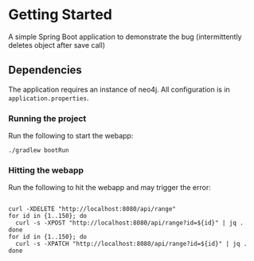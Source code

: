 # Getting Started
A simple Spring Boot application to demonstrate the bug (intermittently deletes object after save call)

## Dependencies
The application requires an instance of neo4j.  All configuration is in `application.properties`.

### Running the project
Run the following to start the webapp:

```shell
./gradlew bootRun
```

### Hitting the webapp
Run the following to hit the webapp and may trigger the error:

```shell

curl -XDELETE "http://localhost:8080/api/range"
for id in {1..150}; do
  curl -s -XPOST "http://localhost:8080/api/range?id=${id}" | jq .
done
for id in {1..150}; do
  curl -s -XPATCH "http://localhost:8080/api/range?id=${id}" | jq .
done

```

